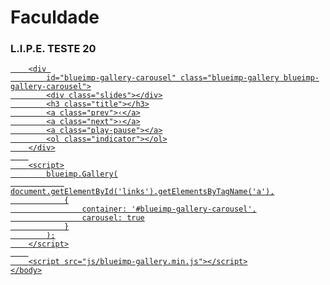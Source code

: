 # [](#header-1)Faculdade

### [](#header-3)L.I.P.E. TESTE 20


<html>
    <head>
        <link rel="stylesheet" href="css/blueimp-gallery.min.css"><!-- Stylesheet -->
    </head>
    <body>  
        <div id="links">
            <a href="Imgs/LipePhoto/lipe1.png" title="Banana" />
            <a href="Imgs/LipePhoto/lipe2.png" title="Adwadwa" />
        </div>
        
        <div 
            id="blueimp-gallery-carousel" class="blueimp-gallery blueimp-gallery-carousel">
            <div class="slides"></div>
            <h3 class="title"></h3>
            <a class="prev">‹</a>
            <a class="next">›</a>
            <a class="play-pause"></a>
            <ol class="indicator"></ol>
        </div>
        
        <script>
            blueimp.Gallery(
                document.getElementById('links').getElementsByTagName('a'),
                {
                    container: '#blueimp-gallery-carousel',
                    carousel: true
                }
            );
        </script>
        
        <script src="js/blueimp-gallery.min.js"></script>
    </body>
</html>

